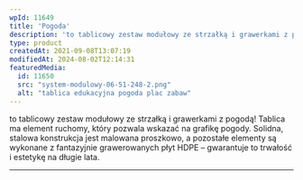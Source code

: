 ```yaml
---
wpId: 11649
title: 'Pogoda'
description: 'to tablicowy zestaw modułowy ze strzałką i grawerkami z pogodą! Tablica ma element ruchomy, który pozwala wskazać na grafikę pogody. Solidna, stalowa konstrukcja jest malowana proszkowo, a pozostałe elementy są wykonane z fantazyjnie grawerowanych płyt HDPE – gwarantuje to trwałość i estetykę na długie lata.'
type: product
createdAt: 2021-09-08T13:07:19
modifiedAt: 2024-08-02T12:14:31
featuredMedia:
  id: 11650
  src: "system-modulowy-06-51-248-2.png"
  alt: "tablica edukacyjna pogoda plac zabaw"
---
```



to tablicowy zestaw modułowy ze strzałką i grawerkami z pogodą! Tablica ma element ruchomy, który pozwala wskazać na grafikę pogody. Solidna, stalowa konstrukcja jest malowana proszkowo, a pozostałe elementy są wykonane z fantazyjnie grawerowanych płyt HDPE – gwarantuje to trwałość i estetykę na długie lata.

* * *
